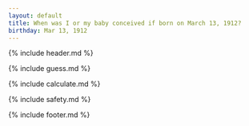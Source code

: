 ```yaml
---
layout: default
title: When was I or my baby conceived if born on March 13, 1912?
birthday: Mar 13, 1912
---
```


{% include header.md %}

{% include guess.md %}

{% include calculate.md %}

{% include safety.md %}

{% include footer.md %}



